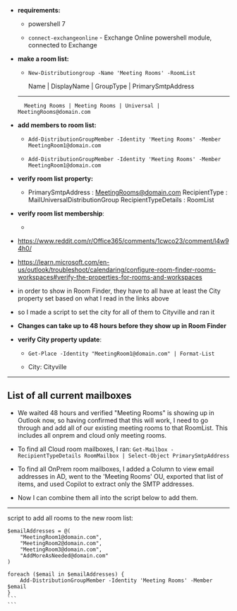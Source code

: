 * **requirements:**

	* powershell 7

	* `connect-exchangeonline` - Exchange Online powershell module, connected to Exchange

* **make a room list:**

	* `New-Distributiongroup -Name 'Meeting Rooms' -RoomList`

		Name |         DisplayName  | GroupType | PrimarySmtpAddress
    ----          -----------   --------- ------------------
		Meeting Rooms | Meeting Rooms | Universal | MeetingRooms@domain.com

* **add members to room list:**

	* `Add-DistributionGroupMember -Identity 'Meeting Rooms' -Member MeetingRoom1@domain.com`

	* `Add-DistributionGroupMember -Identity 'Meeting Rooms' -Member MeetingRoom1@domain.com`

* **verify room list property:**

	* PrimarySmtpAddress                                     : MeetingRooms@domain.com
		RecipientType                                          : MailUniversalDistributionGroup
		RecipientTypeDetails                                   : RoomList

* **verify room list membership**:

	* ```Get-DistributionGroupMember -Identity 'Meeting Rooms' | Select-Object Name, PrimarySmtpAddress

* https://www.reddit.com/r/Office365/comments/1cwco23/comment/l4w94h0/

* https://learn.microsoft.com/en-us/outlook/troubleshoot/calendaring/configure-room-finder-rooms-workspaces#verify-the-properties-for-rooms-and-workspaces

* in order to show in Room Finder, they have to all have at least the City property set based on what I read in the links above

* so I made a script to set the city for all of them to Cityville and ran it

* **Changes can take up to 48 hours before they show up in Room Finder**

* **verify City property update**:

	* `Get-Place -Identity "MeetingRoom1@domain.com" | Format-List`

	* City: Cityville

---

## List of all current mailboxes

* We waited 48 hours and verified "Meeting Rooms" is showing up in Outlook now, so having confirmed that this will work, I need to go through and add all of our existing meeting rooms to that RoomList. This includes all onprem and cloud only meeting rooms.

* To find all Cloud room mailboxes, I ran: `Get-Mailbox -RecipientTypeDetails RoomMailbox | Select-Object PrimarySmtpAddress`

* To find all OnPrem room mailboxes, I added a Column to view email addresses in AD, went to the 'Meeting Rooms' OU, exported that list of items, and used Copilot to extract only the SMTP addresses.

* Now I can combine them all into the script below to add them.

---

script to add all rooms to the new room list:

``````
$emailAddresses = @(
    "MeetingRoom1@domain.com",
    "MeetingRoom2@domain.com",
    "MeetingRoom3@domain.com",
    "AddMoreAsNeeded@domain.com"
)

foreach ($email in $emailAddresses) {
    Add-DistributionGroupMember -Identity 'Meeting Rooms' -Member $email
}
```
```
